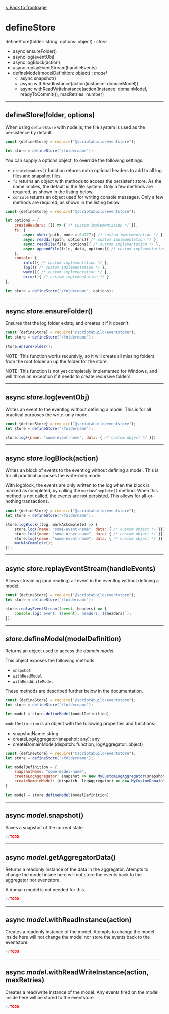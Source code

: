 [< Back to frontpage](./index.md)

# defineStore

defineStore(folder: string, options: object) : _store_
- async ensureFolder()
- async log(eventObj)
- async logBlock(action)
- async replayEventStream(handleEvents)
- defineModel(modelDefinition: object) : _model_
	- async snapshot()
	- async withReadInstance(action(instance: domainModel))
	- async withReadWriteInstance(action(instance: domainModel, readyToCommit()), maxRetries: number)

---
## defineStore(folder, options)
When using `defineStore` with node.js, the file system is used as the persistence by default.

```javascript
const {defineStore} = require("@scriptabuild/eventstore");

let store = defineStore("/foldername");
```

You can supply a options object, to override the following settings:
- `createHeaders()` function returns extra optional headers to add to all log files and snapshot files.
- `fs` returns an object with methods to access the persistent store. As the name implies, the default is the file system.
	Only a few methods are required, as shown in the listing below.
- `console` returns an object used for writing console messages.
	Only a few methods are required, as shown in the listing below.

```javascript
const {defineStore} = require("@scriptabuild/eventstore");

let options = {
	createHeaders: (() => { /* custom implementation */ }),
	fs: {
		async mkdir(path, mode = 0o777){ /* custom implementation */ },
		async readdir(path, options){ /* custom implementation */ },
		async readFile(file, options){ /* custom implementation */ },
		async appendFile(file, data, options){ /* custom implementation */ }
	},
	console: {
		info(){ /* custom implementation */ },
		log(){ /* custom implementation */ },
		warn(){ /* custom implementation */ },
		error(){ /* custom implementation */ }
};

let store = defineStore("/foldername", options);
```

---
## async _store_.ensureFolder()
Ensures that the log folder exists, and creates it if it doesn't.

```javascript
const {defineStore} = require("@scriptabuild/eventstore");
let store = defineStore("/foldername");

store.ensureFolder();
```

NOTE: This function works recursivly, so it will create all missing folders from the root folder an up the folder for the store.

NOTE: This function is not yet completely implemented for Windows, and will throw an exception if it needs to create recursive folders.

---
## async _store_.log(eventObj)
Writes an event to the eventlog without defining a model. This is for all practical purposes the write-only mode.

```javascript
const {defineStore} = require("@scriptabuild/eventstore");
let store = defineStore("/foldername");

store.log({name: "some-event-name", data: { /* custom object */ }})
```

---
## async _store_.logBlock(action)
Writes an block of events to the eventlog without defining a model. This is for all practical purposes the write-only mode.

With logblock, the events are only written to the log when the block is marked as completed, by calling the `markAsComplete()` method. When this method is not called, the events are not persisted. This allows for all-or-nothing transactions.

```javascript
const {defineStore} = require("@scriptabuild/eventstore");
let store = defineStore("/foldername");

store.logBlock((log, markAsComplete) => {
	store.log({name: "some-event-name", data: { /* custom object */ }})
	store.log({name: "some-other-name", data: { /* custom object */ }})
	store.log({name: "some-event-name", data: { /* custom object */ }})
	markAsComplete();
});
```

---
## async _store_.replayEventStream(handleEvents)
Allows streaming (and reading) all event in the eventlog without defining a model.

```javascript
const {defineStore} = require("@scriptabuild/eventstore");
let store = defineStore("/foldername");

store.replayEventStream((event, headers) => {
	console.log(`event: ${event}, headers: ${headers}`);
});
```

---
## _store_.defineModel(modelDefinition)
Returns an object used to access the _domain model_.

This object exposes the following methods:
- `snapshot`
- `withReadModel`
- `withReadWriteModel`

These methods are described further below in the documentation.

```javascript
const {defineStore} = require("@scriptabuild/eventstore");
let store = defineStore("/foldername");

let model = store.defineModel(modelDefinition);
```

`modelDefinition` is an object with the following properties and functions:
- snapshotName: string
- createLogAggregator(snapshot: any): any
- createDomainModel(dispatch: function, logAggregator: object)


```javascript
const {defineStore} = require("@scriptabuild/eventstore");
let store = defineStore("/foldername");

let modelDefinition = {
	snapshotName: "some-model-name",
	createLogAggregator: snapshot => new MyCustomLogAggregator(snapshot),
	createDomainModel: (dispatch, logAggregator) => new MyCustomDomainModel(dispatch, logAggregator)
}

let model = store.defineModel(modelDefinition);
```

---
## async _model_.snapshot()
Saves a snapshot of the current state

```javascript
//TODO:
```

---
## async _model_.getAggregatorData()
Returns a readonly instance of the data in the aggregator. Atempts to change the model inside here will not store the events back to the aggregator nor eventstore.

A domain model is not needed for this.

```javascript
//TODO:
```

---
## async _model_.withReadInstance(action)
Creates a readonly instance of the model. Atempts to change the model inside here will not change the model nor store the events back to the eventstore.

```javascript
//TODO:
```

---
## async _model_.withReadWriteInstance(action, maxRetries)
Creates a read/write instance of the model. Any events fired on the model inside here will be stored to the eventstore.

```javascript
//TODO:
```
